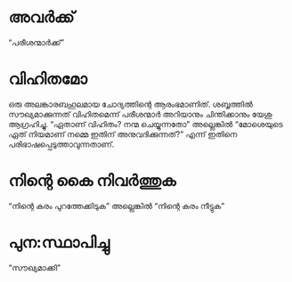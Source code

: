 # അവർക്ക്
“പരീശന്മാർക്ക്”
# വിഹിതമോ
ഒരു അലങ്കാരബഹുലമായ ചോദ്യത്തിന്റെ ആരംഭമാണിത്. ശബ്ബത്തിൽ സൗഖ്യമാക്കുന്നത് വിഹിതമെന്ന് പരീശന്മാർ അറിയാനും ചിന്തിക്കാനും യേശു ആഗ്രഹിച്ചു. “ഏതാണ് വിഹിതം? നന്മ ചെയ്യുന്നതോ” അല്ലെങ്കിൽ “മോശെയുടെ ഏത് നിയമാണ് നമ്മെ ഇതിന് അനുവദിക്കുന്നത്?” എന്ന് ഇതിനെ പരിഭാഷപ്പെടുത്താവുന്നതാണ്.
# നിന്റെ കൈ നിവർത്തുക
“നിന്റെ കരം പുറത്തേക്കിടുക” അല്ലെങ്കിൽ “നിന്റെ കരം നീട്ടുക”
# പുന:സ്ഥാപിച്ചു
“സൗഖ്യമാക്കി”
